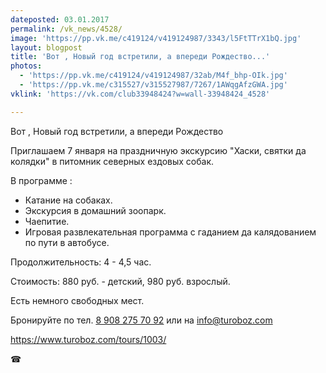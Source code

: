 ```yaml
---
dateposted: 03.01.2017
permalink: /vk_news/4528/
image: 'https://pp.vk.me/c419124/v419124987/3343/l5FtTTrX1bQ.jpg'
layout: blogpost
title: 'Вот , Новый год встретили, а впереди Рождество...'
photos:
  - 'https://pp.vk.me/c419124/v419124987/32ab/M4f_bhp-OIk.jpg'
  - 'https://pp.vk.me/c315527/v315527987/7267/1AWqgAfzGWA.jpg'
vklink: 'https://vk.com/club33948424?w=wall-33948424_4528'

---
```

Вот , Новый год встретили, а впереди Рождество 
 
Приглашаем 7 января на праздничную экскурсию "Хаски, святки да колядки" в питомник северных ездовых собак. 
 
В программе :
* Катание на собаках.
* Экскурсия в домашний зоопарк.
* Чаепитие.
* Игровая развлекательная программа с гаданием да калядованием по пути в автобусе.
 
Продолжительность: 4 - 4,5 час.
 
Стоимость: 880 руб. - детский, 980 руб. взрослый.
 
Есть немного свободных мест.
 
Бронируйте по тел. [8 908 275 70 92](tel:89082757092) или на [info@turoboz.com](mailto:info@turoboz.com)
 

 
https://www.turoboz.com/tours/1003/
 
 
 
☎
